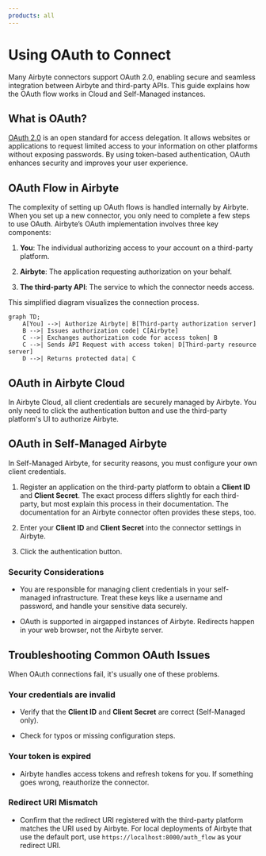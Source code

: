 ```yaml
---
products: all
---
```


# Using OAuth to Connect

Many Airbyte connectors support OAuth 2.0, enabling secure and seamless integration between Airbyte and third-party APIs. This guide explains how the OAuth flow works in Cloud and Self-Managed instances.

## What is OAuth?

[OAuth 2.0](https://oauth.net/2/) is an open standard for access delegation. It allows websites or applications to request limited access to your information on other platforms without exposing passwords. By using token-based authentication, OAuth enhances security and improves your user experience.

## OAuth Flow in Airbyte

The complexity of setting up OAuth flows is handled internally by Airbyte. When you set up a new connector, you only need to complete a few steps to use OAuth. Airbyte’s OAuth implementation involves three key components:

1. **You**: The individual authorizing access to your account on a third-party platform.

2. **Airbyte**: The application requesting authorization on your behalf.

3. **The third-party API**: The service to which the connector needs access.

This simplified diagram visualizes the connection process.

```mermaid
graph TD;
    A[You] -->| Authorize Airbyte| B[Third-party authorization server]
    B -->| Issues authorization code| C[Airbyte]
    C -->| Exchanges authorization code for access token| B
    C -->| Sends API Request with access token| D[Third-party resource server]
    D -->| Returns protected data| C
```

## OAuth in Airbyte Cloud

In Airbyte Cloud, all client credentials are securely managed by Airbyte. You only need to click the authentication button and use the third-party platform's UI to authorize Airbyte.

## OAuth in Self-Managed Airbyte

In Self-Managed Airbyte, for security reasons, you must configure your own client credentials.

1. Register an application on the third-party platform to obtain a **Client ID** and **Client Secret**. The exact process differs slightly for each third-party, but most explain this process in their documentation. The documentation for an Airbyte connector often provides these steps, too.

2. Enter your **Client ID** and **Client Secret** into the connector settings in Airbyte.

3. Click the authentication button.

### Security Considerations

- You are responsible for managing client credentials in your self-managed infrastructure. Treat these keys like a username and password, and handle your sensitive data securely.

- OAuth is supported in airgapped instances of Airbyte. Redirects happen in your web browser, not the Airbyte server.

## Troubleshooting Common OAuth Issues

When OAuth connections fail, it's usually one of these problems.

### Your credentials are invalid

- Verify that the **Client ID** and **Client Secret** are correct (Self-Managed only).

- Check for typos or missing configuration steps.

### Your token is expired

- Airbyte handles access tokens and refresh tokens for you. If something goes wrong, reauthorize the connector.

### Redirect URI Mismatch

- Confirm that the redirect URI registered with the third-party platform matches the URI used by Airbyte. For local deployments of Airbyte that use the default port, use `https://localhost:8000/auth_flow` as your redirect URI.
